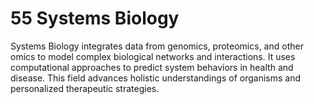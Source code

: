 # 55 **Systems Biology**  
Systems Biology integrates data from genomics, proteomics, and other omics to model complex biological networks and interactions. It uses computational approaches to predict system behaviors in health and disease. This field advances holistic understandings of organisms and personalized therapeutic strategies.
